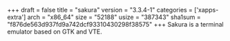 +++
draft = false
title = "sakura"
version = "3.3.4-1"
categories = ['xapps-extra']
arch = "x86_64"
size = "52188"
usize = "387343"
sha1sum = "f876de563d937fd9a742dcf93310430298f38575"
+++
Sakura is a terminal emulator based on GTK and VTE.